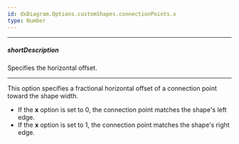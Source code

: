 ```yaml
---
id: dxDiagram.Options.customShapes.connectionPoints.x
type: Number
---
```

---
##### shortDescription
Specifies the horizontal offset.

---
This option specifies a fractional horizontal offset of a connection point toward the shape width. 

- If the **x** option is set to 0, the connection point matches the shape's left edge.
- If the **x** option is set to 1, the connection point matches the shape's right edge.